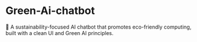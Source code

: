 # Green-Ai-chatbot
🌿 A sustainability-focused AI chatbot that promotes eco-friendly computing, built with a clean UI and Green AI principles.
